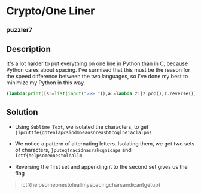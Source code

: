 # Crypto/One Liner
### puzzler7

## Description
It's a lot harder to put everything on one line in Python than in C, because Python cares about spacing. I've surmised that this must be the reason for the speed difference between the two languages, so I've done my best to minimize my Python in this way.

```py
(lambda:print([s:=list(input(">>> ")),a:=lambda z:[z.pop(),z.reverse()][0],['no',['no',['no',['no',['no',['no',['no',['no',['no',['no',['no',['no',['no',['no',['no',['no',['no',['no',['no',['no',['no',['no',['no',['no',['no',['no',['no',['no',['no',['no',['no',['no',['no',['no',['no',['no',['no',['no',['no',['no',['no',['no',['no',['no',['no',['no',['no',['no',['no',['no',['no','yes'][a(s)=='}']][a(s)=='i']][a(s)=='p']][a(s)=='c']][a(s)=='u']][a(s)=='t']][a(s)=='t']][a(s)=='f']][a(s)=='e']][a(s)=='{']][a(s)=='g']][a(s)=='h']][a(s)=='t']][a(s)=='e']][a(s)=='n']][a(s)=='l']][a(s)=='a']][a(s)=='p']][a(s)=='c']][a(s)=='s']][a(s)=='i']][a(s)=='o']][a(s)=='d']][a(s)=='m']][a(s)=='n']][a(s)=='e']][a(s)=='a']][a(s)=='o']][a(s)=='s']][a(s)=='n']][a(s)=='r']][a(s)=='e']][a(s)=='a']][a(s)=='s']][a(s)=='h']][a(s)=='t']][a(s)=='c']][a(s)=='o']][a(s)=='g']][a(s)=='l']][a(s)=='n']][a(s)=='e']][a(s)=='i']][a(s)=='a']][a(s)=='c']][a(s)=='l']][a(s)=='a']][a(s)=='l']][a(s)=='p']][a(s)=='m']][a(s)=='s'],'no'][::-1][a(s)=='y']))()
```

## Solution

- Using `Sublime Text`, we isolated the characters, to get `}ipcuttfe{ghtenlapcsiodmneaosnreashtcoglneiaclalpms`

- We notice a pattern of alternating letters. Isolating them, we get two sets of characters, `}putegtnacidnasrahcgnicaps` and `ictf{helpsomeonestoleallm`

- Reversing the first set and appending it to the second set gives us the flag

> ictf{helpsomeonestoleallmyspacingcharsandicantgetup}